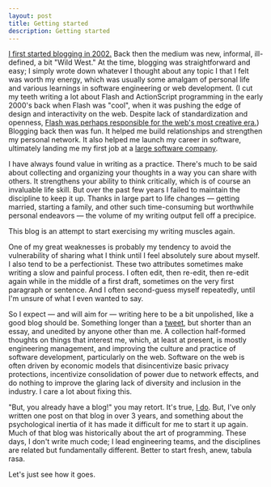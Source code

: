 ```yaml
---
layout: post
title: Getting started
description: Getting started
---
```


[I first started blogging in 2002.](https://web.archive.org/web/20020802023909/http://eatorange.com/) Back then the medium was new, informal, ill-defined, a bit "Wild West." At the time, blogging was straightforward and easy; I simply wrote down whatever I thought about any topic I that I felt was worth my energy, which was usually some amalgam of personal life and various learnings in software engineering or web development. (I cut my teeth writing a lot about Flash and ActionScript programming in the early 2000's back when Flash was "cool", when it was pushing the edge of design and interactivity on the web. Despite lack of standardization and openness, [Flash was perhaps responsible for the web's most creative era.](https://www.vice.com/en_us/article/d3awk7/flash-is-responsible-for-the-internets-most-creative-era)) Blogging back then was fun. It helped me build relationships and strengthen my personal network.  It also helped me launch my career in software, ultimately landing me my first job at a [large software company](https://www.adobe.com).

I have always found value in writing as a practice. There's much to be said about collecting and organizing your thoughts in a way you can share with others. It strengthens your ability to think critically, which is of course an invaluable life skill. But over the past few years I failed to maintain the discipline to keep it up. Thanks in large part to life changes — getting married, starting a family, and other such time-consuming but worthwhile personal endeavors —  the volume of my writing output fell off a precipice.

This blog is an attempt to start exercising my writing muscles again.

One of my great weaknesses is probably my tendency to avoid the vulnerability of sharing what I think until I feel absolutely sure about myself. I also tend to be a perfectionist. These two attributes sometimes make writing a slow and painful process. I often edit, then re-edit, then re-edit again while in the middle of a first draft, sometimes on the very first paragraph or sentence. And I often second-guess myself repeatedly, until I'm unsure of what I even wanted to say. 

So I expect — and will aim for — writing here to be a bit unpolished, like a good blog should be. Something longer than a [tweet](https://twitter.com/svoisen), but shorter than an essay, and unedited by anyone other than me. A collection half-formed thoughts on things that interest me, which, at least at present, is mostly engineering management, and improving the culture and practice of software development, particularly on the web. Software on the web is often driven by economic models that disincentivize basic privacy protections, incentivize consolidation of power due to network effects, and do nothing to improve the glaring lack of diversity and inclusion in the industry. I care a lot about fixing this.

"But, you already have a blog!" you may retort. It's true, [I do](https://sean.voisen.org/blog). But, I've only written one post on that blog in over 3 years, and something about the psychological inertia of it has made it difficult for me to start it up again. Much of that blog was historically about the art of programming. These days, I don't write much code; I lead engineering teams, and the disciplines are related but fundamentally different. Better to start fresh, anew, tabula rasa. 

Let's just see how it goes.
